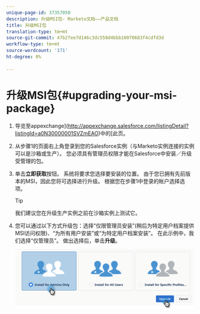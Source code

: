 ```yaml
---
unique-page-id: 37357050
description: 升级MSI包- Marketo文档——产品文档
title: 升级MSI包
translation-type: tm+mt
source-git-commit: 47b2fee7d146c3dc558d4bbb10070683f4cdfd3d
workflow-type: tm+mt
source-wordcount: '171'
ht-degree: 0%

---
```



# 升级MSI包{#upgrading-your-msi-package}

1. 导览至appexchange](http://appexchange.salesforce.com/listingDetail?listingId=a0N30000001SVZmEAO)中的[此页。
1. 从步骤1的页面右上角登录到您的Salesforce实例（与Marketo实例连接的实例可以是沙箱或生产）。 您必须具有管理员权限才能在Salesforce中安装／升级受管理的包。
1. 单击&#x200B;**立即获取**&#x200B;按钮。 系统将要求您选择要安装的位置。 由于您已拥有先前版本的MSI，因此您将可选择进行升级。 根据您在步骤1中登录的帐户选择选项。

   >[!TIP]
   >
   >我们建议您在升级生产实例之前在沙箱实例上测试它。

1. 您可以通过以下方式升级包：选择“仅限管理员安装”(稍后为特定用户档案提供MSI访问权限)、“为所有用户安装”或“为特定用户档案安装”。 在此示例中，我们选择“仅管理员”。 做出选择后，单击&#x200B;**升级**。

   ![](assets/four.png)

